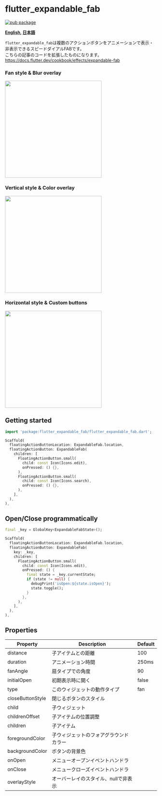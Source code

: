 # flutter_expandable_fab

[![pub package](https://img.shields.io/pub/v/flutter_expandable_fab.svg)](https://pub.dartlang.org/packages/flutter_expandable_fab)


**[English](https://github.com/zuvola/flutter_expandable_fab/blob/master/README.md), [日本語](https://github.com/zuvola/flutter_expandable_fab/blob/master/README_jp.md)**


`flutter_expandable_fab`は複数のアクションボタンをアニメーションで表示・非表示できるスピードダイアルFABです。  
こちらの記事のコードを拡張したものになります。  
https://docs.flutter.dev/cookbook/effects/expandable-fab


### Fan style & Blur overlay

<img src="https://github.com/zuvola/flutter_expandable_fab/blob/master/example/ss/fan.gif?raw=true" width="320px"/>

### Vertical style & Color overlay

<img src="https://github.com/zuvola/flutter_expandable_fab/blob/master/example/ss/up.gif?raw=true" width="320px"/>

### Horizontal style & Custom buttons

<img src="https://github.com/zuvola/flutter_expandable_fab/blob/master/example/ss/left.gif?raw=true" width="320px"/>

## Getting started

```dart
import 'package:flutter_expandable_fab/flutter_expandable_fab.dart';

Scaffold(
  floatingActionButtonLocation: ExpandableFab.location,
  floatingActionButton: ExpandableFab(
    children: [
      FloatingActionButton.small(
        child: const Icon(Icons.edit),
        onPressed: () {},
      ),
      FloatingActionButton.small(
        child: const Icon(Icons.search),
        onPressed: () {},
      ),
    ],
  ),
),

```


## Open/Close programmatically

```dart
final _key = GlobalKey<ExpandableFabState>();

Scaffold(
  floatingActionButtonLocation: ExpandableFab.location,
  floatingActionButton: ExpandableFab(
    key: _key,
    children: [
      FloatingActionButton.small(
        child: const Icon(Icons.edit),
        onPressed: () {
          final state = _key.currentState;
          if (state != null) {
            debugPrint('isOpen:${state.isOpen}');
            state.toggle();
          }
        },
      ),
    ],
  ),
),

```


## Properties

| Property |Description| Default |
| --- | ---- | --- |
| distance | 子アイテムとの距離 | 100 |
| duration | アニメーション時間 | 250ms |
| fanAngle | 扇タイプでの角度 | 90 |
| initialOpen | 初期表示時に開く | false |
| type | このウィジェットの動作タイプ | fan |
| closeButtonStyle | 閉じるボタンのスタイル |  |
| child | 子ウィジェット |  |
| childrenOffset | 子アイテムの位置調整 |  |
| children | 子アイテム |  |
| foregroundColor | 子ウィジェットのフォアグラウンドカラー |  |
| backgroundColor | ボタンの背景色 |  |
| onOpen | メニューオープンイベントハンドラ |  |
| onClose | メニュークローズイベントハンドラ |  |
| overlayStyle | オーバーレイのスタイル、nullで非表示 |  |


